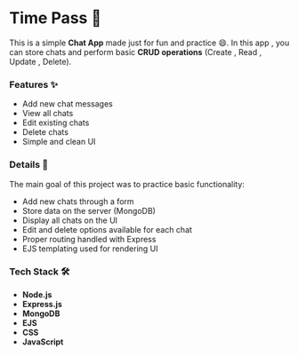 # Time Pass 💬

This is a simple **Chat App** made just for fun and practice 😄.
In this app , you can store chats and perform basic **CRUD operations** (Create , Read , Update , Delete).

### Features ✨

* Add new chat messages
* View all chats
* Edit existing chats
* Delete chats
* Simple and clean UI

### Details 📝

The main goal of this project was to practice basic functionality:

* Add new chats through a form
* Store data on the server (MongoDB)
* Display all chats on the UI
* Edit and delete options available for each chat
* Proper routing handled with Express
* EJS templating used for rendering UI

### Tech Stack 🛠️

* **Node.js**
* **Express.js**
* **MongoDB**
* **EJS**
* **CSS**
* **JavaScript**
